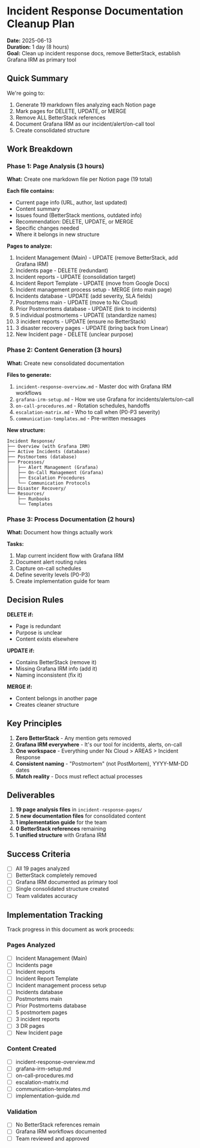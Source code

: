 # Incident Response Documentation Cleanup Plan

**Date:** 2025-06-13  
**Duration:** 1 day (8 hours)  
**Goal:** Clean up incident response docs, remove BetterStack, establish Grafana IRM as primary tool

## Quick Summary

We're going to:
1. Generate 19 markdown files analyzing each Notion page
2. Mark pages for DELETE, UPDATE, or MERGE
3. Remove ALL BetterStack references
4. Document Grafana IRM as our incident/alert/on-call tool
5. Create consolidated structure

## Work Breakdown

### Phase 1: Page Analysis (3 hours)

**What:** Create one markdown file per Notion page (19 total)

**Each file contains:**
- Current page info (URL, author, last updated)
- Content summary
- Issues found (BetterStack mentions, outdated info)
- Recommendation: DELETE, UPDATE, or MERGE
- Specific changes needed
- Where it belongs in new structure

**Pages to analyze:**
1. Incident Management (Main) - UPDATE (remove BetterStack, add Grafana IRM)
2. Incidents page - DELETE (redundant)
3. Incident reports - UPDATE (consolidation target)
4. Incident Report Template - UPDATE (move from Google Docs)
5. Incident management process setup - MERGE (into main page)
6. Incidents database - UPDATE (add severity, SLA fields)
7. Postmortems main - UPDATE (move to Nx Cloud)
8. Prior Postmortems database - UPDATE (link to incidents)
9. 5 individual postmortems - UPDATE (standardize names)
10. 3 incident reports - UPDATE (ensure no BetterStack)
11. 3 disaster recovery pages - UPDATE (bring back from Linear)
12. New Incident page - DELETE (unclear purpose)

### Phase 2: Content Generation (3 hours)

**What:** Create new consolidated documentation

**Files to generate:**
1. `incident-response-overview.md` - Master doc with Grafana IRM workflows
2. `grafana-irm-setup.md` - How we use Grafana for incidents/alerts/on-call
3. `on-call-procedures.md` - Rotation schedules, handoffs
4. `escalation-matrix.md` - Who to call when (P0-P3 severity)
5. `communication-templates.md` - Pre-written messages

**New structure:**
```
Incident Response/
├── Overview (with Grafana IRM)
├── Active Incidents (database)
├── Postmortems (database)
├── Processes/
│   ├── Alert Management (Grafana)
│   ├── On-Call Management (Grafana)
│   ├── Escalation Procedures
│   └── Communication Protocols
├── Disaster Recovery/
└── Resources/
    ├── Runbooks
    └── Templates
```

### Phase 3: Process Documentation (2 hours)

**What:** Document how things actually work

**Tasks:**
1. Map current incident flow with Grafana IRM
2. Document alert routing rules
3. Capture on-call schedules
4. Define severity levels (P0-P3)
5. Create implementation guide for team

## Decision Rules

**DELETE if:**
- Page is redundant
- Purpose is unclear
- Content exists elsewhere

**UPDATE if:**
- Contains BetterStack (remove it)
- Missing Grafana IRM info (add it)
- Naming inconsistent (fix it)

**MERGE if:**
- Content belongs in another page
- Creates cleaner structure

## Key Principles

1. **Zero BetterStack** - Any mention gets removed
2. **Grafana IRM everywhere** - It's our tool for incidents, alerts, on-call
3. **One workspace** - Everything under Nx Cloud > AREAS > Incident Response
4. **Consistent naming** - "Postmortem" (not PostMortem), YYYY-MM-DD dates
5. **Match reality** - Docs must reflect actual processes

## Deliverables

1. **19 page analysis files** in `incident-response-pages/`
2. **5 new documentation files** for consolidated content
3. **1 implementation guide** for the team
4. **0 BetterStack references** remaining
5. **1 unified structure** with Grafana IRM

## Success Criteria

- [ ] All 19 pages analyzed
- [ ] BetterStack completely removed
- [ ] Grafana IRM documented as primary tool
- [ ] Single consolidated structure created
- [ ] Team validates accuracy

## Implementation Tracking

Track progress in this document as work proceeds:

### Pages Analyzed
- [ ] Incident Management (Main)
- [ ] Incidents page
- [ ] Incident reports
- [ ] Incident Report Template
- [ ] Incident management process setup
- [ ] Incidents database
- [ ] Postmortems main
- [ ] Prior Postmortems database
- [ ] 5 postmortem pages
- [ ] 3 incident reports
- [ ] 3 DR pages
- [ ] New Incident page

### Content Created
- [ ] incident-response-overview.md
- [ ] grafana-irm-setup.md
- [ ] on-call-procedures.md
- [ ] escalation-matrix.md
- [ ] communication-templates.md
- [ ] implementation-guide.md

### Validation
- [ ] No BetterStack references remain
- [ ] Grafana IRM workflows documented
- [ ] Team reviewed and approved
